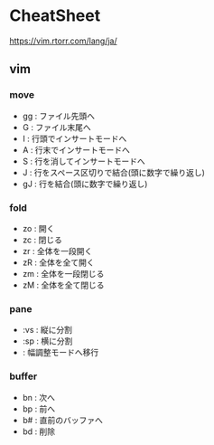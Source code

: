 # CheatSheet
https://vim.rtorr.com/lang/ja/

## vim

### move
- gg : ファイル先頭へ
- G  : ファイル末尾へ
- I  : 行頭でインサートモードへ
- A  : 行末でインサートモードへ
- S  : 行を消してインサートモードへ
- J  : 行をスペース区切りで結合(頭に数字で繰り返し)
- gJ : 行を結合(頭に数字で繰り返し)

### fold
- zo : 開く
- zc : 閉じる
- zr : 全体を一段開く
- zR : 全体を全て開く
- zm : 全体を一段閉じる
- zM : 全体を全て閉じる

### pane
- :vs   : 縦に分割
- :sp   : 横に分割
- <C-e> : 幅調整モードへ移行

### buffer
- <leader>bn : 次へ
- <leader>bp : 前へ
- <leader>b# : 直前のバッファへ
- <leader>bd : 削除
